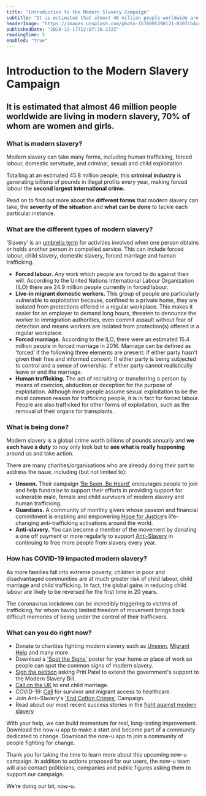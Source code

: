 ```yaml
---
title: "Introduction to the Modern Slavery Campaign"
subtitle: "It is estimated that almost 46 million people worldwide are living in modern slavery, 70% of whom are women and girls."
headerImage: "https://images.unsplash.com/photo-1576005390121-0307cb4c41b2?ixid=MXwxMjA3fDB8MHxwaG90by1wYWdlfHx8fGVufDB8fHw%3D&ixlib=rb-1.2.1&auto=format&fit=crop&w=750&q=80"
publishedDate: "2020-12-17T12:07:30.232Z"
readingTime: 5
enabled: "true"
---
```


# Introduction to the Modern Slavery Campaign

## It is estimated that almost 46 million people worldwide are living in modern slavery, 70% of whom are women and girls.

### What is modern slavery?

Modern slavery can take many forms, including human trafficking, forced labour, domestic servitude, and criminal, sexual and child exploitation.

Totalling at an estimated 45.8 million people, this **criminal industry** is generating billions of pounds in illegal profits every year, making forced labour the **second largest international crime.**

Read on to find out more about the **different forms** that modern slavery can take, the **severity of the situation** and **what can be done** to tackle each particular instance.

### What are the different types of modern slavery?

‘Slavery’ is an [umbrella term](https://www.freedomunited.org/freedom-university/what-is-modern-slavery/) for activities involved when one person obtains or holds another person in compelled service. This can include forced labour, child slavery, domestic slavery, forced marriage and human trafficking.
- **Forced labour.** Any work which people are forced to do against their will. According to the United Nations International Labour Organization (ILO) there are 24.9 million people currently in forced labour.
- **Live-in migrant domestic workers.** This group of people are particularly vulnerable to exploitation because, confined to a private home, they are isolated from protections offered in a regular workplace. This makes it easier for an employer to demand long hours, threaten to denounce the worker to immigration authorities, even commit assault without fear of detection and means workers are isolated from protection(s) offered in a regular workplace.
- **Forced marriage.** According to the ILO, there were an estimated 15.4 million people in forced marriage in 2016. Marriage can be defined as ‘forced’ if the following three elements are present:
If either party hasn’t given their free and informed consent. 
If either party is being subjected to control and a sense of ownership.
If either party cannot realistically leave or end the marriage. 
- **Human trafficking.** The act of recruiting or transferring a person by means of coercion, abduction or deception for the purpose of exploitation. Although most people assume sexual exploitation to be the most common reason for trafficking people, it is in fact for forced labour. People are also trafficked for other forms of exploitation, such as the removal of their organs for transplants.


### What is being done?

Modern slavery is a global crime worth billions of pounds annually and **we each have a duty** to noy only look but to **see what is really happening** around us and take action.

There are many charities/organisations who are already doing their part to address the issue, including (but not limited to):
- **Unseen.** Their campaign [‘Be Seen, Be Heard’](https://www.unseenuk.org/support-us/be-seen-be-heard) encourages people to join and help fundraise to support their efforts in providing support for vulnerable male, female and child survivors of modern slavery and human trafficking.
- **Guardians.** A community of monthly givers whose passion and financial commitment is enabling and empowering [Hope for Justice](https://hopeforjustice.org/become-a-guardian-uk/)’s life-changing anti-trafficking activations around the world.
- **Anti-slavery.** You can become a member of the movement by donating a one off payment or more regularly to support [Anti-Slavery](https://www.antislavery.org/take-action/become-a-member/) in continuing to free more people from slavery every year.


### How has COVID-19 impacted modern slavery?

As more families fall into extreme poverty, children in poor and disadvantaged communities are at much greater risk of child labour, child marriage and child trafficking. In fact, the global gains in reducing child labour are likely to be reversed for the first time in 20 years.

The coronavirus lockdown can be incredibly triggering to victims of trafficking, for whom having limited freedom of movement brings back difficult memories of being under the control of their traffickers.

### What can you do right now?

- Donate to charities fighting modern slavery such as [Unseen](https://www.unseenuk.org/support-us/donate), [Migrant Help](https://www.migranthelpuk.org/donate/donate/credit-card) and many more.
- Download a ['Spot the Signs'](https://hopeforjustice.org/spot-the-signs/posters-and-other-resources/) poster for your home or place of work so people can spot the common signs of modern slavery.
- [Sign the petition](https://www.antislavery.org/take-action/campaigns/protect-not-neglect/) asking Priti Patel to extend the government's support to the Modern Slavery Bill.
- [Call on the UK](https://www.freedomunited.org/advocate/safeguard-futures/) to end child marriage.   
- COVID-19: [Call](https://www.freedomunited.org/advocate/covid-19-healthcare/) for survivor and migrant access to healthcare.
- Join Anti-Slavery's ['End Cotton Crimes'](https://www.antislavery.org/take-action/campaigns/end-uzbek-cotton-crimes/) Campaign.
- Read about our most recent success stories in the [fight against modern slavery](https://www.antislavery.org/impact/recent-successes/) 

With your help, we can build momentum for real, long-lasting improvement. Download the now-u app to make a start and become part of a community dedicated to change. Download the now-u app to join a community of people fighting for change.

Thank you for taking the time to learn more about this upcoming now-u campaign. In addition to actions proposed for our users, the now-u team will also contact politicians, companies and public figures asking them to support our campaign.

We’re doing our bit, now-u. 


